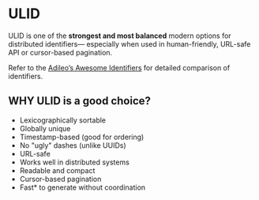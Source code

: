 # ULID

ULID is one of the **strongest and most balanced** modern options for distributed identifiers— especially when used in human-friendly, URL-safe API or cursor-based pagination.

Refer to the [Adileo’s Awesome Identifiers](https://adileo.github.io/awesome-identifiers/) for detailed comparison of identifiers.

## WHY ULID is a good choice?

- Lexicographically sortable
- Globally unique
- Timestamp-based (good for ordering)
- No "ugly" dashes (unlike UUIDs)
- URL-safe
- Works well in distributed systems
- Readable and compact
- Cursor-based pagination
- Fast* to generate without coordination
